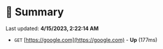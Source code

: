 # 📖 Summary
Last updated: **4/15/2023, 2:22:14 AM**

- `GET` [https://google.com](https://google.com) - **Up** (177ms)
